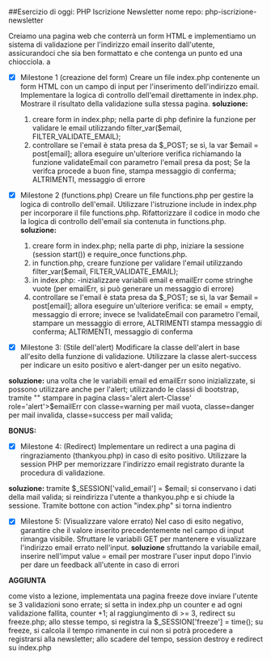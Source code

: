 ##Esercizio di oggi: PHP Iscrizione Newsletter
nome repo: php-iscrizione-newsletter

Creiamo una pagina web che conterrà un form HTML e implementiamo un sistema di validazione per l'indirizzo email inserito dall'utente, assicurandoci che sia ben formattato e che contenga un punto ed una chiocciola.
a


- [X] Milestone 1 (creazione del form)
Creare un file index.php contenente un form HTML con un campo di input per l'inserimento dell'indirizzo email.
Implementare la logica di controllo dell'email direttamente in index.php.
Mostrare il risultato della validazione sulla stessa pagina.
**soluzione:**
  1. creare form in index.php; nella parte di php definire la funzione per validare le email utilizzando  filter_var($email, FILTER_VALIDATE_EMAIL);
  2. controllare se l'email è stata presa da $_POST; se sì, la var $email = post[email]; allora eseguire un'ulteriore verifica richiamando la funzione validateEmail con parametro l'email presa da post; Se la verifca procede a buon fine, stampa messaggio di conferma; ALTRIMENTI, messaggio di errore



- [X] Milestone 2 (functions.php)
Creare un file functions.php per gestire la logica di controllo dell'email.
Utilizzare l'istruzione include in index.php per incorporare il file functions.php.
Rifattorizzare il codice in modo che la logica di controllo dell'email sia contenuta in functions.php.
**soluzione:**
  1. creare form in index.php; nella parte di php, iniziare la sessione (session start()) e require_once functions.php. 
  2. in function.php, creare funzione per validare l'email utilizzando  filter_var($email, FILTER_VALIDATE_EMAIL);
  3. in index.php:
   -inizializzare variabili email e emailErr come stringhe vuote (per emailErr, si può generare un messaggio di errore)
  4.  controllare se l'email è stata presa da $_POST; 
  se sì, la var $email = post[email]; allora eseguire un'ulteriore verifica: se email = empty, messaggio di errore; invece se !validateEmail con parametro l'email, stampare un messaggio di errore, ALTRIMENTI  stampa messaggio di conferma; ALTRIMENTI, messaggio di conferma


- [X] Milestone 3: (Stile dell'alert)
Modificare la classe dell'alert in base all'esito della funzione di validazione.
Utilizzare la classe alert-success per indicare un esito positivo e alert-danger per un esito negativo.

**soluzione:**
una volta che le variabili email ed emailErr sono inizializzate, si possono utilizzare anche per l'alert; utilizzando le classi di bootstrap, tramite "" stampare in pagina class='alert alert-Classe' role='alert'>$emailErr  con classe=warning per mail vuota, classe=danger per mail invalida, classe=success per mail valida;

**BONUS:**
- [X] Milestone 4: (Redirect)
Implementare un redirect a una pagina di ringraziamento (thankyou.php) in caso di esito positivo.
Utilizzare la session PHP per memorizzare l'indirizzo email registrato durante la procedura di validazione.

**soluzione:**
tramite  $_SESSION['valid_email'] = $email; si conservano i dati della mail valida; si reindirizza l'utente a thankyou.php e si chiude la sessione. Tramite bottone con action "index.php" si torna indientro


- [X] Milestone 5: (Visualizzare valore errato)
Nel caso di esito negativo, garantire che il valore inserito precedentemente nel campo di input rimanga visibile.
Sfruttare le variabili GET per mantenere e visualizzare l'indirizzo email errato nell'input.
**soluzione**
sfruttando la variabile email, inserire nell'imput value = email per mostrare l'user input dopo l'invio per dare un feedback all'utente in caso di errori 


**AGGIUNTA**

come visto a lezione, implementata una pagina freeze dove inviare l'utente se 3 validazioni sono errate;
si setta in index.php un counter e ad ogni validazione fallita, counter +1;
al raggiungimento di >= 3, redirect su freeze.php;
allo stesse tempo, si registra la $_SESSION['freeze'] = time();
su freeze, si calcola il tempo rimanente in cui non si potrà procedere a registrarsi alla newsletter; allo scadere del tempo, session destroy e redirect su index.php